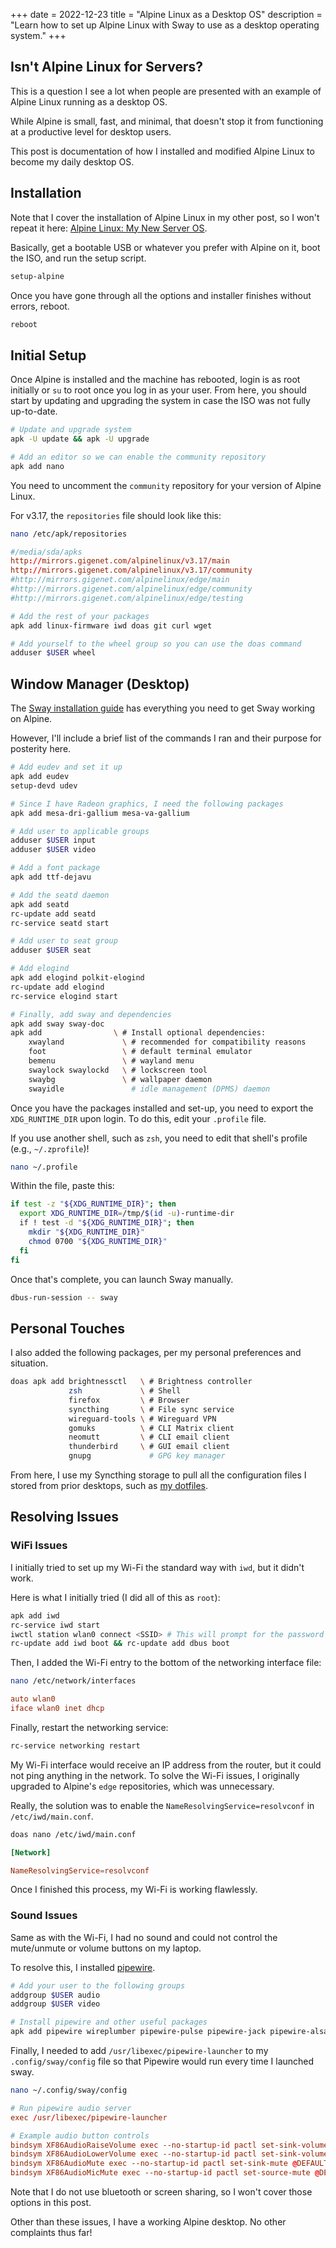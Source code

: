 +++
date = 2022-12-23
title = "Alpine Linux as a Desktop OS"
description = "Learn how to set up Alpine Linux with Sway to use as a desktop operating system." 
+++

## Isn't Alpine Linux for Servers?

This is a question I see a lot when people are presented with an example
of Alpine Linux running as a desktop OS.

While Alpine is small, fast, and minimal, that doesn't stop it from
functioning at a productive level for desktop users.

This post is documentation of how I installed and modified Alpine Linux
to become my daily desktop OS.

## Installation

Note that I cover the installation of Alpine Linux in my other post, so
I won't repeat it here: [Alpine Linux: My New Server
OS](/blog/alpine-linux/).

Basically, get a bootable USB or whatever you prefer with Alpine on it,
boot the ISO, and run the setup script.

```sh
setup-alpine
```

Once you have gone through all the options and installer finishes
without errors, reboot.

```sh
reboot
```

## Initial Setup

Once Alpine is installed and the machine has rebooted, login is as root
initially or `su` to root once you log in as your user. From
here, you should start by updating and upgrading the system in case the
ISO was not fully up-to-date.

```sh
# Update and upgrade system
apk -U update && apk -U upgrade

# Add an editor so we can enable the community repository
apk add nano
```

You need to uncomment the `community` repository for your
version of Alpine Linux.

For v3.17, the `repositories` file should look like this:

```sh
nano /etc/apk/repositories
```

```conf
#/media/sda/apks
http://mirrors.gigenet.com/alpinelinux/v3.17/main
http://mirrors.gigenet.com/alpinelinux/v3.17/community
#http://mirrors.gigenet.com/alpinelinux/edge/main
#http://mirrors.gigenet.com/alpinelinux/edge/community
#http://mirrors.gigenet.com/alpinelinux/edge/testing
```

```sh
# Add the rest of your packages
apk add linux-firmware iwd doas git curl wget

# Add yourself to the wheel group so you can use the doas command
adduser $USER wheel
```

## Window Manager (Desktop)

The [Sway installation guide](https://wiki.alpinelinux.org/wiki/Sway)
has everything you need to get Sway working on Alpine.

However, I'll include a brief list of the commands I ran and their
purpose for posterity here.

```sh
# Add eudev and set it up
apk add eudev
setup-devd udev

# Since I have Radeon graphics, I need the following packages
apk add mesa-dri-gallium mesa-va-gallium

# Add user to applicable groups
adduser $USER input
adduser $USER video

# Add a font package
apk add ttf-dejavu

# Add the seatd daemon
apk add seatd
rc-update add seatd
rc-service seatd start

# Add user to seat group
adduser $USER seat

# Add elogind
apk add elogind polkit-elogind
rc-update add elogind
rc-service elogind start

# Finally, add sway and dependencies
apk add sway sway-doc
apk add                \ # Install optional dependencies:
    xwayland             \ # recommended for compatibility reasons
    foot                 \ # default terminal emulator
    bemenu               \ # wayland menu
    swaylock swaylockd   \ # lockscreen tool
    swaybg               \ # wallpaper daemon
    swayidle               # idle management (DPMS) daemon
```

Once you have the packages installed and set-up, you need to export the
`XDG_RUNTIME_DIR` upon login. To do this, edit your
`.profile` file.

If you use another shell, such as `zsh`, you need to edit
that shell's profile (e.g., `~/.zprofile`)!

```sh
nano ~/.profile
```

Within the file, paste this:

```sh
if test -z "${XDG_RUNTIME_DIR}"; then
  export XDG_RUNTIME_DIR=/tmp/$(id -u)-runtime-dir
  if ! test -d "${XDG_RUNTIME_DIR}"; then
    mkdir "${XDG_RUNTIME_DIR}"
    chmod 0700 "${XDG_RUNTIME_DIR}"
  fi
fi
```

Once that's complete, you can launch Sway manually.

```sh
dbus-run-session -- sway
```

## Personal Touches

I also added the following packages, per my personal preferences and
situation.

```sh
doas apk add brightnessctl   \ # Brightness controller
             zsh             \ # Shell
             firefox         \ # Browser
             syncthing       \ # File sync service
             wireguard-tools \ # Wireguard VPN
             gomuks          \ # CLI Matrix client
             neomutt         \ # CLI email client
             thunderbird     \ # GUI email client
             gnupg             # GPG key manager
```

From here, I use my Syncthing storage to pull all the configuration
files I stored from prior desktops, such as [my
dotfiles](https://git.sr.ht/~cmc/dotfiles).

## Resolving Issues

### WiFi Issues

I initially tried to set up my Wi-Fi the standard way with
`iwd`, but it didn't work.

Here is what I initially tried (I did all of this as `root`):

```sh
apk add iwd
rc-service iwd start
iwctl station wlan0 connect <SSID> # This will prompt for the password
rc-update add iwd boot && rc-update add dbus boot
```

Then, I added the Wi-Fi entry to the bottom of the networking interface
file:

```sh
nano /etc/network/interfaces
```

```conf
auto wlan0
iface wlan0 inet dhcp
```

Finally, restart the networking service:

```sh
rc-service networking restart
```

My Wi-Fi interface would receive an IP address from the router, but it
could not ping anything in the network. To solve the Wi-Fi issues, I
originally upgraded to Alpine's `edge` repositories, which
was unnecessary.

Really, the solution was to enable the
`NameResolvingService=resolvconf` in
`/etc/iwd/main.conf`.

```sh
doas nano /etc/iwd/main.conf
```

```conf
[Network]

NameResolvingService=resolvconf
```

Once I finished this process, my Wi-Fi is working flawlessly.

### Sound Issues

Same as with the Wi-Fi, I had no sound and could not control the
mute/unmute or volume buttons on my laptop.

To resolve this, I installed
[pipewire](https://wiki.alpinelinux.org/wiki/PipeWire).

```sh
# Add your user to the following groups
addgroup $USER audio
addgroup $USER video

# Install pipewire and other useful packages
apk add pipewire wireplumber pipewire-pulse pipewire-jack pipewire-alsa
```

Finally, I needed to add `/usr/libexec/pipewire-launcher` to
my `.config/sway/config` file so that Pipewire would run
every time I launched sway.

```sh
nano ~/.config/sway/config
```

```conf
# Run pipewire audio server
exec /usr/libexec/pipewire-launcher

# Example audio button controls
bindsym XF86AudioRaiseVolume exec --no-startup-id pactl set-sink-volume @DEFAULT_SINK@ +5%
bindsym XF86AudioLowerVolume exec --no-startup-id pactl set-sink-volume @DEFAULT_SINK@ -5%
bindsym XF86AudioMute exec --no-startup-id pactl set-sink-mute @DEFAULT_SINK@ toggle
bindsym XF86AudioMicMute exec --no-startup-id pactl set-source-mute @DEFAULT_SOURCE@ toggle
```

Note that I do not use bluetooth or screen sharing, so I won't cover
those options in this post.

Other than these issues, I have a working Alpine desktop. No other
complaints thus far!
